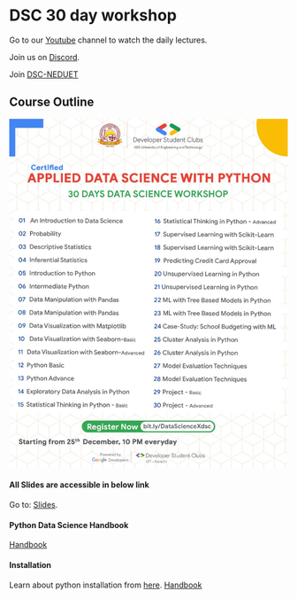 # DSC 30 day workshop

Go to our [Youtube](https://www.youtube.com/channel/UCAwDze2ADlOY-Tf6a6XgkTw) channel to watch the daily lectures.

Join us on [Discord](https://discord.gg/XMdJtVJd).

Join [DSC-NEDUET](https://dsc.community.dev/ned-university-of-engineering-and-technology-karachi/)

## Course Outline
![Course Outline](30-days-Data-Science-Workshop.jpg)

#### All Slides are accessible in below link

Go to: [Slides](https://drive.google.com/drive/u/4/folders/1stgIAbsplLOZKIJ58eGWiS8rx_yQVvz8).

#### Python Data Science Handbook
[Handbook](https://colab.research.google.com/github/jakevdp/PythonDataScienceHandbook/blob/master/notebooks/Index.ipynb#scrollTo=2g5UochL5RaH)

#### Installation
Learn about python installation from [here](https://github.com/DSCNEDUET-X-DSCUIT/Fast-Track-to-Data-Science-30-Days/tree/main/installation).
[Handbook](https://colab.research.google.com/github/jakevdp/PythonDataScienceHandbook/blob/master/notebooks/Index.ipynb)
